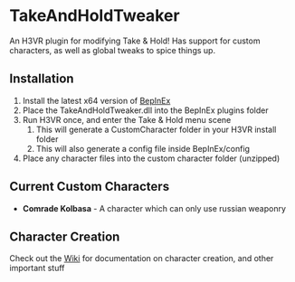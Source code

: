 # TakeAndHoldTweaker
An H3VR plugin for modifying Take &amp; Hold! Has support for custom characters, as well as global tweaks to spice things up.

## Installation
1. Install the latest x64 version of [BepInEx](https://github.com/BepInEx/BepInEx/releases)
2. Place the TakeAndHoldTweaker.dll into the BepInEx plugins folder
3. Run H3VR once, and enter the Take &amp; Hold menu scene
    1. This will generate a CustomCharacter folder in your H3VR install folder
    2. This will also generate a config file inside BepInEx/config
4. Place any character files into the custom character folder (unzipped)

## Current Custom Characters

- **Comrade Kolbasa** \- A character which can only use russian weaponry

## Character Creation
Check out the [Wiki](https://github.com/devyndamonster/TakeAndHoldTweaker/wiki) for documentation on character creation, and other important stuff
